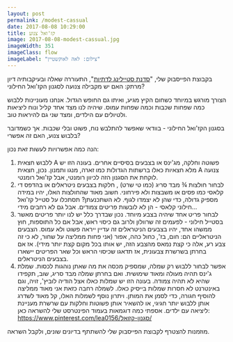 ```yaml
---
layout: post
permalink: /modest-cassual
date: 2017-08-08 10:29:00
title: קז'ואל צנוע
image: 2017-08-08-modest-cassual.jpg
imageWidth: 351
imageClass: flow
imageLabel: "צילום: לאה לאוקשטיין"
---
```


בקבוצת הפייסבוק שלי, "[סדנת סטיילינג לדתיות](https://www.facebook.com/groups/304148679918860)", התעוררה שאלה ובעיקבותיה דיון מרתק: האם יש מקבילה צנועה לסגנון הקז'ואל החילוני?

הצורך מורגש במיוחד כשחום הקיץ מגיע, ואיתו גם החופש הגדול. אנחנו מעוניינות ללבוש כמה שפחות שכבות וכמה שפחות עמוס. שיהיה לנו מצד אחד קליל ונוח ליציאות ולטיולים עם הילדים, ומצד שני גם להיראות טוב.

בסגנון הקז'ואל החילוני - בוודאי שאפשר להתלבש נוח, פשוט ובלי שכבות. אך כשמדובר בלבוש צנוע, האם זה אפשרי?

הנה כמה אפשרויות לעשות זאת נכון:

1. ללבוש חצאית A פשוטה וחלקה, מג'ינס או בצבעים בסיסיים אחרים. בעונה הזו יש מלא חצאיות כאלו ברשתות הגדולות כמו זארה, מנגו ותמנון. נכון, חצאית A צנועה לוקחת את הסגנון הזה לכיוון רומנטי, אבל קז'ואל רומנטי.
2. לבחור חולצות ¾ מבד סריג (כמו טי שרט) , חלקות בצבעים ניטראלים או בהדפס די קלאסי כמו פסים או משבצות ולא פירחוני. חשוב מאוד שהחולצות האלו, יהיו במידה מספיק גדולה, כדי שהן לא יצמדו לגוף. 
לא השתכנעתן? תסתכלו על סטייל קז'ואל חילוני קלאסי - הן לא לובשות פריטים צמודים. אבל גם לא רחבים מידי...
3. לבחור פריט אחד שיהיה בצבע מיוחד. נכון שבדרך כלל יש לנו יותר פריטים מאשר בסטייל חילוני - לפעמים זה שרוולון ולרוב גם כיסוי ראש, אבל אם כל התוספות, חוץ ממשהו אחד, יהיו בצבעים הניטראלים זה עדיין ייראה פשוט ולא עמוס. הצבעים הניטראליים הם: חום, בז', כחול כהה, אפור (אני פחות ממליצה על שחור, לא כי זה צבע רע, אלה כי קצת נמאס מהצבע הזה, יש אותו בכל מקום קצת יותר מידי). אז אם בחרתן בשרשרת צבעונית, אז תדאגו שכיסוי הראש וכל שאר הפריטים יישארו בצבעים הניטראלים.
4. אפשר לבחור ללבוש רק שמלה, שמספיק מכסה את מה שאתן נוהגות לכסות. שמלת ג'ינס תהיה מעולה ומאוד שימושית. ואם בחרתן שמלה מבד סריג, שוב, תקפידו שהיא לא תהיה צמודה. בעונה הזו יש שמלות כאלו אצל הודיה לוביץ', זויה, וגם באינטרנט לא חסרות שמלות בייסיק כאלו. לשמלה רחבה כזאת אני מאוד ממליצה להוסיף חגורה, כדי לסמן את המותן. ויתרון נוסף לשמלות האלו, קל מאוד לשדרג אותן ללבוש יותר חגיגי, או להשאיר אותן פשוטות וחלקות עם שרשרת מעניינת ליציאה עם ילדים.
אספתי כמה דוגמאות בעמוד הפינטרסט שלי להשראה כאן: <https://www.pinterest.com/lea0156/סגנון-קזואל/>

מוזמנות להצטרף לקבוצת הפייסבוק שלי להשתתף בדיונים שונים, ולקבל השראה.
